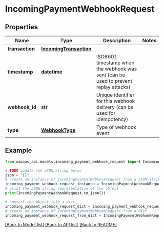 # IncomingPaymentWebhookRequest


## Properties

Name | Type | Description | Notes
------------ | ------------- | ------------- | -------------
**transaction** | [**IncomingTransaction**](IncomingTransaction.md) |  | 
**timestamp** | **datetime** | ISO8601 timestamp when the webhook was sent (can be used to prevent replay attacks) | 
**webhook_id** | **str** | Unique identifier for this webhook delivery (can be used for idempotency) | 
**type** | [**WebhookType**](WebhookType.md) | Type of webhook event | 

## Example

```python
from umaaas_api.models.incoming_payment_webhook_request import IncomingPaymentWebhookRequest

# TODO update the JSON string below
json = "{}"
# create an instance of IncomingPaymentWebhookRequest from a JSON string
incoming_payment_webhook_request_instance = IncomingPaymentWebhookRequest.from_json(json)
# print the JSON string representation of the object
print(IncomingPaymentWebhookRequest.to_json())

# convert the object into a dict
incoming_payment_webhook_request_dict = incoming_payment_webhook_request_instance.to_dict()
# create an instance of IncomingPaymentWebhookRequest from a dict
incoming_payment_webhook_request_from_dict = IncomingPaymentWebhookRequest.from_dict(incoming_payment_webhook_request_dict)
```
[[Back to Model list]](../README.md#documentation-for-models) [[Back to API list]](../README.md#documentation-for-api-endpoints) [[Back to README]](../README.md)


